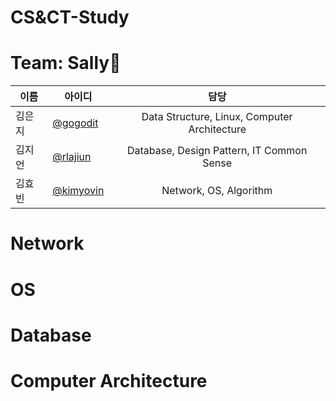 # CS&amp;CT-Study
# Team: Sally👾
|이름|아이디|담당|
|-|-|:-:|
|김은지|[@gogodit](https://github.com/gogodit)|Data Structure, Linux, Computer Architecture|
|김지언|[@rlajiun](https://github.com/rlajiun)|Database, Design Pattern, IT Common Sense|
|김효빈|[@kimyovin](https://github.com/kimyovin)|Network, OS, Algorithm|

# Network
# OS
# Database
# Computer Architecture
